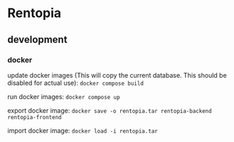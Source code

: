 # Rentopia

## development

### docker
update docker images (This will copy the current database. This should be disabled for actual use):
`docker compose build`

run docker images:
`docker compose up`

export docker image:
`docker save -o rentopia.tar rentopia-backend rentopia-frontend`

import docker image:
`docker load -i rentopia.tar`
